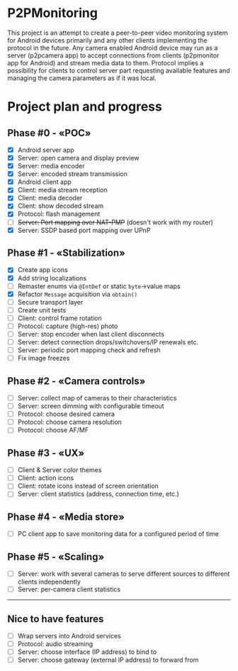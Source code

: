 # P2PMonitoring
This project is an attempt to create a peer-to-peer video monitoring system for Android devices primarily and any other clients implementing the protocol in the future. Any camera enabled Android device may run as a server (p2pcamera app) to accept connections from clients (p2pmonitor app for Android) and stream media data to them. Protocol implies a possibility for clients to control server part requesting available features and managing the camera parameters as if it was local.


# Project plan and progress
## Phase #0 - «POC»
- [x] Android server app
- [x] Server: open camera and display preview
- [x] Server: media encoder
- [x] Server: encoded stream transmission
- [x] Android client app
- [x] Client: media stream reception
- [x] Client: media decoder
- [x] Client: show decoded stream
- [x] Protocol: flash management
- [ ] ~~Server: Port mapping over NAT-PMP~~ (doesn't work with my router)
- [x] Server: SSDP based port mapping over UPnP
## Phase #1 - «Stabilization»
- [x] Create app icons
- [x] Add string localizations
- [ ] Remaster enums via `@IntDef` or static `byte`->value maps
- [x] Refactor `Message` acquisition via `obtain()`
- [ ] Secure transport layer
- [ ] Create unit tests 
- [ ] Client: control frame rotation
- [ ] Protocol: capture (high-res) photo
- [ ] Server: stop encoder when last client disconnects
- [ ] Server: detect connection drops/switchovers/IP renewals etc.
- [ ] Server: periodic port mapping check and refresh
- [ ] Fix image freezes 
## Phase #2 - «Camera controls»
- [ ] Server: collect map of cameras to their characteristics
- [ ] Server: screen dimming with configurable timeout
- [ ] Protocol: choose desired camera
- [ ] Protocol: choose camera resolution
- [ ] Protocol: choose AF/MF
## Phase #3 - «UX»
- [ ] Client & Server color themes
- [ ] Client: action icons
- [ ] Client: rotate icons instead of screen orientation
- [ ] Server: client statistics (address, connection time, etc.)
## Phase #4 - «Media store»
- [ ] PC client app to save monitoring data for a configured period of time
## Phase #5 - «Scaling»
- [ ] Server: work with several cameras to serve different sources to different clients independently
- [ ] Server: per-camera client statistics
---
## Nice to have features
- [ ] Wrap servers into Android services
- [ ] Protocol: audio streaming
- [ ] Server: choose interface (IP address) to bind to
- [ ] Server: choose gateway (external IP address) to forward from 
